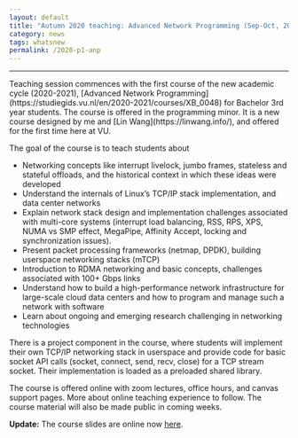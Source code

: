 ```yaml
---
layout: default
title: "Autumn 2020 teaching: Advanced Network Programming (Sep-Oct, 2020)"
category: news 
tags: whatsnew
permalink: /2020-p1-anp
---
```

<hr> 
Teaching session commences with the first course of the new academic cycle (2020-2021), [Advanced Network Programming](https://studiegids.vu.nl/en/2020-2021/courses/XB_0048) for Bachelor 3rd year students. The course is offered in the programming minor. It is a new course designed by me and [Lin Wang](https://linwang.info/), and offered for the first time here at VU. 

The goal of the course is to teach students about 
  * Networking concepts like interrupt livelock, jumbo frames, stateless and stateful offloads, and the historical context in which these ideas were developed
  * Understand the internals of Linux’s TCP/IP stack implementation, and data center networks
  * Explain network stack design and implementation challenges associated with multi-core systems (interrupt load balancing, RSS, RPS, XPS, NUMA vs SMP effect, MegaPipe, Affinity Accept, locking and synchronization issues). 
  * Present packet processing frameworks (netmap, DPDK), building userspace networking stacks (mTCP) 
  * Introduction to RDMA networking and basic concepts, challenges associated with 100+ Gbps links
  *  Understand how to build a high-performance network infrastructure for large-scale cloud data centers and how to program and manage such a network with software
  * Learn about ongoing and emerging research challenging in networking technologies

There is a project component in the course, where students will implement their own TCP/IP networking stack in userspace and provide code for basic socket API calls (socket, connect, send, recv, close) for a TCP stream socket. Their implementation is loaded as a preloaded shared library. 

The course is offered online with zoom lectures, office hours, and canvas support pages. More about online teaching experience to follow. The course material will also be made public in coming weeks.

**Update:** The course slides are online now [here](/2020-anp-slides/).

